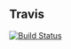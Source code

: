 ## Travis
[![Build Status](https://travis-ci.org/ChawafGestin/ruralis-client.svg?branch=master)](https://travis-ci.org/ChawafGestin/ruralis-client)
